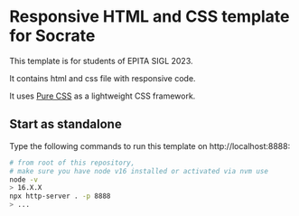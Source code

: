 # Responsive HTML and CSS template for Socrate

This template is for students of EPITA SIGL 2023. 

It contains html and css file with responsive code.

It uses [Pure CSS](https://purecss.io/) as a lightweight CSS framework.

## Start as standalone

Type the following commands to run this template on http://localhost:8888:
```sh
# from root of this repository,
# make sure you have node v16 installed or activated via nvm use
node -v
> 16.X.X
npx http-server . -p 8888
> ...


```
